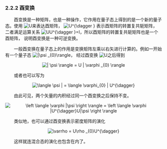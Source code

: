 ### 2.2.2 酉变换

&emsp;&emsp;酉变换是一种矩阵，也是一种操作，它作用在量子态上得到的是一个新的量子态。使用 <img src="https://latex.codecogs.com/gif.latex?U" title="U" />来表达酉矩阵， <img src="https://latex.codecogs.com/gif.latex?U^{\dagger&space;}" title="U^{\dagger }" /> 表示酉矩阵的转置复共轭矩阵，
二者满足运算关系 <img src="https://latex.codecogs.com/gif.latex?UU^{\dagger&space;}=I" title="UU^{\dagger }=I" />，所以酉矩阵的转置复共轭矩阵也是一个酉矩阵， 说明酉变换是一种可逆变换。

&emsp;&emsp;一般酉变换在量子态上的作用是变换矩阵左乘以右矢进行计算的。例如一开始有一个量子态 <img src="https://latex.codecogs.com/gif.latex?|\psi&space;_{0}\rangle" title="|\psi _{0}\rangle" />，
经过酉变换 <img src="https://latex.codecogs.com/gif.latex?U" title="U" />之后得到

<div align=center>
<img src="https://latex.codecogs.com/gif.latex?|&space;\psi&space;\rangle&space;=&space;U&space;|&space;\varphi&space;_{0}&space;\rangle" title="| \psi \rangle = U | \varphi _{0} \rangle" />
</div>

&emsp;&emsp;或者也可以写为

<div align=center>
<img src="https://latex.codecogs.com/gif.latex?\langle&space;\psi&space;|&space;=&space;\langle&space;\varphi_{0}&space;|&space;U^{\dagger}" title="\langle \psi | = \langle \varphi_{0} | U^{\dagger}" />
</div>

&emsp;&emsp;由此可见，两个矢量的内积经过同一个酉变换之后保持不变。

<div align=center>
<img src="https://latex.codecogs.com/gif.latex?\left&space;\langle&space;\varphi&space;|\psi&space;\right&space;\rangle&space;=&space;\left&space;\langle&space;\varphi&space;|U^{\dagger}U|\psi&space;\right&space;\rangle" title="\left \langle \varphi |\psi \right \rangle = \left \langle \varphi |U^{\dagger}U|\psi \right \rangle" />
</div>

&emsp;&emsp;类似地，也可以通过酉变换表示密度矩阵的演化

<div align=center>
<img src="https://latex.codecogs.com/gif.latex?\varrho&space;=&space;U\rho&space;_{0}U^{\dagger}" title="\varrho = U\rho _{0}U^{\dagger}" />
</div>

&emsp;&emsp;这样就连混合态的演化也包含在内了。